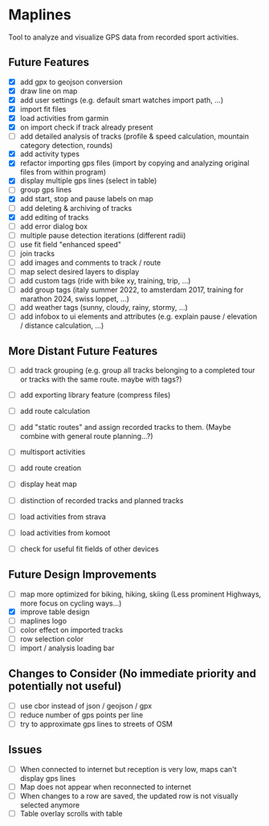 # Maplines
Tool to analyze and visualize GPS data from recorded sport activities.

## Future Features
- [x] add gpx to geojson conversion
- [x] draw line on map
- [x] add user settings (e.g. default smart watches import path, ...)
- [x] import fit files
- [x] load activities from garmin
- [x] on import check if track already present
- [ ] add detailed analysis of tracks (profile & speed calculation, mountain category detection, rounds)
- [x] add activity types
- [x] refactor importing gps files (import by copying and analyzing original files from within program)
- [x] display multiple gps lines (select in table)
- [ ] group gps lines
- [x] add start, stop and pause labels on map
- [ ] add deleting & archiving of tracks
- [x] add editing of tracks
- [ ] add error dialog box
- [ ] multiple pause detection iterations (different radii)
- [ ] use fit field "enhanced speed"
- [ ] join tracks
- [ ] add images and comments to track / route
- [ ] map select desired layers to display
- [ ] add custom tags (ride with bike xy, training, trip, ...)
- [ ] add group tags (italy summer 2022, to amsterdam 2017, training for marathon 2024, swiss loppet, ...)
- [ ] add weather tags (sunny, cloudy, rainy, stormy, ...)
- [ ] add infobox to ui elements and attributes (e.g. explain pause / elevation / distance calculation, ...)

## More Distant Future Features
- [ ] add track grouping (e.g. group all tracks belonging to a completed tour or tracks with the same route. maybe with tags?)
- [ ] add exporting library feature (compress files)
- [ ] add route calculation
- [ ] add "static routes" and assign recorded tracks to them. (Maybe combine with general route planning...?)
- [ ] multisport activities
- [ ] add route creation
- [ ] display heat map
- [ ] distinction of recorded tracks and planned tracks
- [ ] load activities from strava
- [ ] load activities from komoot
- [ ] check for useful fit fields of other devices


## Future Design Improvements
- [ ] map more optimized for biking, hiking, skiing (Less prominent Highways, more focus on cycling ways...)
- [x] improve table design
- [ ] maplines logo
- [ ] color effect on imported tracks
- [ ] row selection color
- [ ] import / analysis loading bar

## Changes to Consider (No immediate priority and potentially not useful)
- [ ] use cbor instead of json / geojson / gpx
- [ ] reduce number of gps points per line
- [ ] try to approximate gps lines to streets of OSM

## Issues
- [ ] When connected to internet but reception is very low, maps can't display gps lines
- [ ] Map does not appear when reconnected to internet
- [ ] When changes to a row are saved, the updated row is not visually selected anymore
- [ ] Table overlay scrolls with table